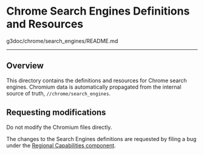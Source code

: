 # Chrome Search Engines Definitions and Resources

g3doc/chrome/search_engines/README.md

---

## Overview

This directory contains the definitions and resources for Chrome search engines.
Chromium data is automatically propagated from the internal source of truth,
`//chrome/search_engines`.

## Requesting modifications

Do not modify the Chromium files directly.

The changes to the Search Engines definitions are requested by filing a bug
under the [Regional Capabilities component](https://issues.chromium.org/issues?q=componentid:1710335).

